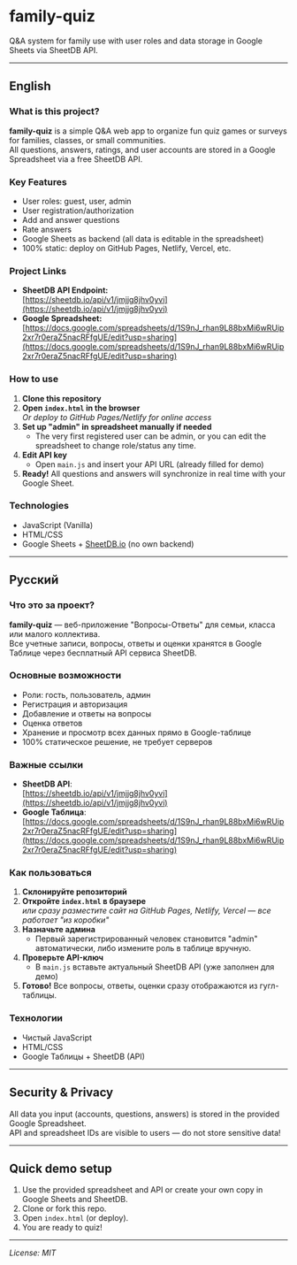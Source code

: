 # family-quiz

Q&A system for family use with user roles and data storage in Google Sheets via SheetDB API.

---

## English

### What is this project?

**family-quiz** is a simple Q&A web app to organize fun quiz games or surveys for families, classes, or small communities.  
All questions, answers, ratings, and user accounts are stored in a Google Spreadsheet via a free SheetDB API.

### Key Features

- User roles: guest, user, admin
- User registration/authorization
- Add and answer questions
- Rate answers
- Google Sheets as backend (all data is editable in the spreadsheet)
- 100% static: deploy on GitHub Pages, Netlify, Vercel, etc.

### Project Links

- **SheetDB API Endpoint:**  
  [https://sheetdb.io/api/v1/jmjjg8jhv0yvi](https://sheetdb.io/api/v1/jmjjg8jhv0yvi)
- **Google Spreadsheet:**  
  [https://docs.google.com/spreadsheets/d/1S9nJ_rhan9L88bxMi6wRUip2xr7r0eraZ5nacRFfgUE/edit?usp=sharing](https://docs.google.com/spreadsheets/d/1S9nJ_rhan9L88bxMi6wRUip2xr7r0eraZ5nacRFfgUE/edit?usp=sharing)

### How to use

1. **Clone this repository**
2. **Open `index.html` in the browser**  
   _Or deploy to GitHub Pages/Netlify for online access_
3. **Set up "admin" in spreadsheet manually if needed**
   - The very first registered user can be admin, or you can edit the spreadsheet to change role/status any time.
4. **Edit API key**  
   - Open `main.js` and insert your API URL (already filled for demo)
5. **Ready!** All questions and answers will synchronize in real time with your Google Sheet.

### Technologies

- JavaScript (Vanilla)
- HTML/CSS
- Google Sheets + [SheetDB.io](https://sheetdb.io/) (no own backend)

---

## Русский

### Что это за проект?

**family-quiz** — веб-приложение "Вопросы-Ответы" для семьи, класса или малого коллектива.  
Все учетные записи, вопросы, ответы и оценки хранятся в Google Таблице через бесплатный API сервиса SheetDB.

### Основные возможности

- Роли: гость, пользователь, админ
- Регистрация и авторизация
- Добавление и ответы на вопросы
- Оценка ответов
- Хранение и просмотр всех данных прямо в Google-таблице
- 100% статическое решение, не требует серверов

### Важные ссылки

- **SheetDB API**:  
  [https://sheetdb.io/api/v1/jmjjg8jhv0yvi](https://sheetdb.io/api/v1/jmjjg8jhv0yvi)
- **Google Таблица**:  
  [https://docs.google.com/spreadsheets/d/1S9nJ_rhan9L88bxMi6wRUip2xr7r0eraZ5nacRFfgUE/edit?usp=sharing](https://docs.google.com/spreadsheets/d/1S9nJ_rhan9L88bxMi6wRUip2xr7r0eraZ5nacRFfgUE/edit?usp=sharing)

### Как пользоваться

1. **Склонируйте репозиторий**
2. **Откройте `index.html` в браузере**  
   _или сразу разместите сайт на GitHub Pages, Netlify, Vercel — все работает "из коробки"_
3. **Назначьте админа**  
   - Первый зарегистрированный человек становится "admin" автоматически, либо измените роль в таблице вручную.
4. **Проверьте API-ключ**  
   - В `main.js` вставьте актуальный SheetDB API (уже заполнен для демо)
5. **Готово!** Все вопросы, ответы, оценки сразу отображаются из гугл-таблицы.

### Технологии

- Чистый JavaScript
- HTML/CSS
- Google Таблицы + SheetDB (API)

---

## Security & Privacy

All data you input (accounts, questions, answers) is stored in the provided Google Spreadsheet.  
API and spreadsheet IDs are visible to users — do not store sensitive data!

---

## Quick demo setup

1. Use the provided spreadsheet and API or create your own copy in Google Sheets and SheetDB.
2. Clone or fork this repo.
3. Open `index.html` (or deploy).
4. You are ready to quiz!

---

_License: MIT_
